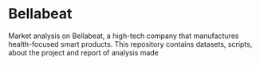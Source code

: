 # Bellabeat
Market analysis on Bellabeat, a high-tech company that manufactures health-focused smart products.
This repository contains datasets, scripts, about the project and report of analysis made
